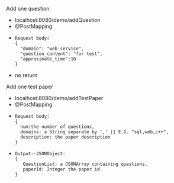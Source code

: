 Add one question:
- localhost:8080/demo/addQuestion
- @PostMapping
-     Request body:
      {
        "domain": "web service",
        "question_content": "for test",
        "approximate_time":10
      }
- no return

Add one test paper
- localhost:8080/demo/addTestPaper
- @PostMapping
-     Request body:
      {
        num:the number of questions,
        domains: a String separate by ',' || E.G. "sql,web,c++",
        description: the paper description
      }
-     Output--JSONObject:
      {
         QuestionList: a JSONArray containing questions,
         paperId: Integer the paper id
      }
